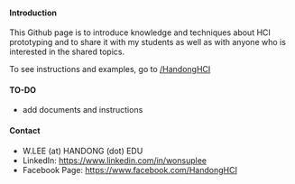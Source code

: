#### Introduction

This Github page is to introduce knowledge and techniques about HCI prototyping and to share it with my students as well as with anyone who is interested in the shared topics.

To see instructions and examples, go to [/HandongHCI](HandongHCI/README.md)

#### TO-DO
- add documents and instructions

#### Contact
- W.LEE (at) HANDONG (dot) EDU
- LinkedIn: https://www.linkedin.com/in/wonsuplee
- Facebook Page: https://www.facebook.com/HandongHCI
